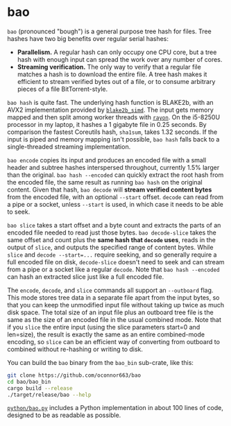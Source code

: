 # bao

`bao` (pronounced "bough") is a general purpose tree hash for files.
Tree hashes have two big benefits over regular serial hashes:

- **Parallelism.** A regular hash can only occupy one CPU core, but a
  tree hash with enough input can spread the work over any number of
  cores.
- **Streaming verification.** The only way to verify that a regular file
  matches a hash is to download the entire file. A tree hash makes it
  efficient to stream verified bytes out of a file, or to consume
  arbitrary pieces of a file BitTorrent-style.

`bao hash` is quite fast. The underlying hash function is BLAKE2b, with
an AVX2 implementation provided by
[`blake2b_simd`](https://github.com/oconnor663/blake2b_simd). The input
gets memory mapped and then split among worker threads with
[`rayon`](https://github.com/rayon-rs/rayon). On the i5-8250U processor
in my laptop, it hashes a 1 gigabyte file in 0.25 seconds. By comparison
the fastest Coreutils hash, `sha1sum`, takes 1.32 seconds. If the input
is piped and memory mapping isn't possible, `bao hash` falls back to a
single-threaded streaming implementation.

`bao encode` copies its input and produces an encoded file with a small
header and subtree hashes interspersed throughout, currently 1.5% larger
than the original. `bao hash --encoded` can quickly extract the root
hash from the encoded file, the same result as running `bao hash` on the
original content. Given that hash, `bao decode` will **stream verified
content bytes** from the encoded file, with an optional `--start`
offset. `decode` can read from a pipe or a socket, unless `--start` is
used, in which case it needs to be able to seek.

`bao slice` takes a start offset and a byte count and extracts the parts
of an encoded file needed to read just those bytes. `bao decode-slice`
takes the same offset and count plus the **same hash that `decode`
uses**, reads in the output of `slice`, and outputs the specified range
of content bytes. While `slice` and `decode --start=...` require
seeking, and so generally require a full encoded file on disk,
`decode-slice` doesn't need to seek and can stream from a pipe or a
socket like a regular `decode`. Note that `bao hash --encoded` can hash
an extracted slice just like a full encoded file.

The `encode`, `decode`, and `slice` commands all support an `--outboard`
flag. This mode stores tree data in a separate file apart from the input
bytes, so that you can keep the unmodified input file without taking up
twice as much disk space. The total size of an input file plus an
outboard tree file is the same as the size of an encoded file in the
usual combined mode. Note that if you `slice` the entire input (using
the slice parameters start=0 and len=size), the result is exactly the
same as an entire combined-mode encoding, so `slice` can be an efficient
way of converting from outboard to combined without re-hashing or
writing to disk.

You can build the `bao` binary from the `bao_bin` sub-crate, like this:

```bash
git clone https://github.com/oconnor663/bao
cd bao/bao_bin
cargo build --release
./target/release/bao --help
```

[`python/bao.py`](python/bao.py) includes a Python implementation in
about 100 lines of code, designed to be as readable as possible.
